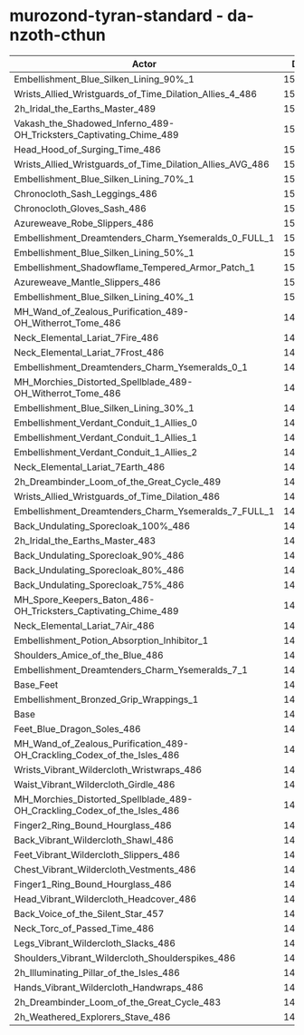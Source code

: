 # murozond-tyran-standard - da-nzoth-cthun
| Actor | DPS | Increase |
|---|:---:|:---:|
|Embellishment_Blue_Silken_Lining_90%_1|151279|1.58%|
|Wrists_Allied_Wristguards_of_Time_Dilation_Allies_4_486|151053|1.43%|
|2h_Iridal_the_Earths_Master_489|151039|1.42%|
|Vakash_the_Shadowed_Inferno_489-OH_Tricksters_Captivating_Chime_489|151023|1.41%|
|Head_Hood_of_Surging_Time_486|151016|1.41%|
|Wrists_Allied_Wristguards_of_Time_Dilation_Allies_AVG_486|150763|1.24%|
|Embellishment_Blue_Silken_Lining_70%_1|150629|1.15%|
|Chronocloth_Sash_Leggings_486|150540|1.09%|
|Chronocloth_Gloves_Sash_486|150394|0.99%|
|Azureweave_Robe_Slippers_486|150280|0.91%|
|Embellishment_Dreamtenders_Charm_Ysemeralds_0_FULL_1|150204|0.86%|
|Embellishment_Blue_Silken_Lining_50%_1|150178|0.84%|
|Embellishment_Shadowflame_Tempered_Armor_Patch_1|150129|0.81%|
|Azureweave_Mantle_Slippers_486|150005|0.73%|
|Embellishment_Blue_Silken_Lining_40%_1|150003|0.73%|
|MH_Wand_of_Zealous_Purification_489-OH_Witherrot_Tome_486|149964|0.70%|
|Neck_Elemental_Lariat_7Fire_486|149957|0.69%|
|Neck_Elemental_Lariat_7Frost_486|149928|0.67%|
|Embellishment_Dreamtenders_Charm_Ysemeralds_0_1|149841|0.62%|
|MH_Morchies_Distorted_Spellblade_489-OH_Witherrot_Tome_486|149833|0.61%|
|Embellishment_Blue_Silken_Lining_30%_1|149783|0.58%|
|Embellishment_Verdant_Conduit_1_Allies_0|149753|0.56%|
|Embellishment_Verdant_Conduit_1_Allies_1|149727|0.54%|
|Embellishment_Verdant_Conduit_1_Allies_2|149684|0.51%|
|Neck_Elemental_Lariat_7Earth_486|149624|0.47%|
|2h_Dreambinder_Loom_of_the_Great_Cycle_489|149613|0.46%|
|Wrists_Allied_Wristguards_of_Time_Dilation_486|149592|0.45%|
|Embellishment_Dreamtenders_Charm_Ysemeralds_7_FULL_1|149477|0.37%|
|Back_Undulating_Sporecloak_100%_486|149471|0.37%|
|2h_Iridal_the_Earths_Master_483|149401|0.32%|
|Back_Undulating_Sporecloak_90%_486|149394|0.32%|
|Back_Undulating_Sporecloak_80%_486|149366|0.30%|
|Back_Undulating_Sporecloak_75%_486|149360|0.29%|
|MH_Spore_Keepers_Baton_486-OH_Tricksters_Captivating_Chime_489|149358|0.29%|
|Neck_Elemental_Lariat_7Air_486|149258|0.22%|
|Embellishment_Potion_Absorption_Inhibitor_1|149231|0.21%|
|Shoulders_Amice_of_the_Blue_486|149177|0.17%|
|Embellishment_Dreamtenders_Charm_Ysemeralds_7_1|149152|0.15%|
|Base_Feet|149106|0.12%|
|Embellishment_Bronzed_Grip_Wrappings_1|149016|0.06%|
|Base|148923|0.00%|
|Feet_Blue_Dragon_Soles_486|148874|-0.03%|
|MH_Wand_of_Zealous_Purification_489-OH_Crackling_Codex_of_the_Isles_486|148803|-0.08%|
|Wrists_Vibrant_Wildercloth_Wristwraps_486|148792|-0.09%|
|Waist_Vibrant_Wildercloth_Girdle_486|148791|-0.09%|
|MH_Morchies_Distorted_Spellblade_489-OH_Crackling_Codex_of_the_Isles_486|148715|-0.14%|
|Finger2_Ring_Bound_Hourglass_486|148672|-0.17%|
|Back_Vibrant_Wildercloth_Shawl_486|148622|-0.20%|
|Feet_Vibrant_Wildercloth_Slippers_486|148558|-0.25%|
|Chest_Vibrant_Wildercloth_Vestments_486|148486|-0.29%|
|Finger1_Ring_Bound_Hourglass_486|148434|-0.33%|
|Head_Vibrant_Wildercloth_Headcover_486|148417|-0.34%|
|Back_Voice_of_the_Silent_Star_457|148401|-0.35%|
|Neck_Torc_of_Passed_Time_486|148363|-0.38%|
|Legs_Vibrant_Wildercloth_Slacks_486|148286|-0.43%|
|Shoulders_Vibrant_Wildercloth_Shoulderspikes_486|148237|-0.46%|
|2h_Illuminating_Pillar_of_the_Isles_486|148220|-0.47%|
|Hands_Vibrant_Wildercloth_Handwraps_486|148137|-0.53%|
|2h_Dreambinder_Loom_of_the_Great_Cycle_483|148089|-0.56%|
|2h_Weathered_Explorers_Stave_486|147807|-0.75%|
